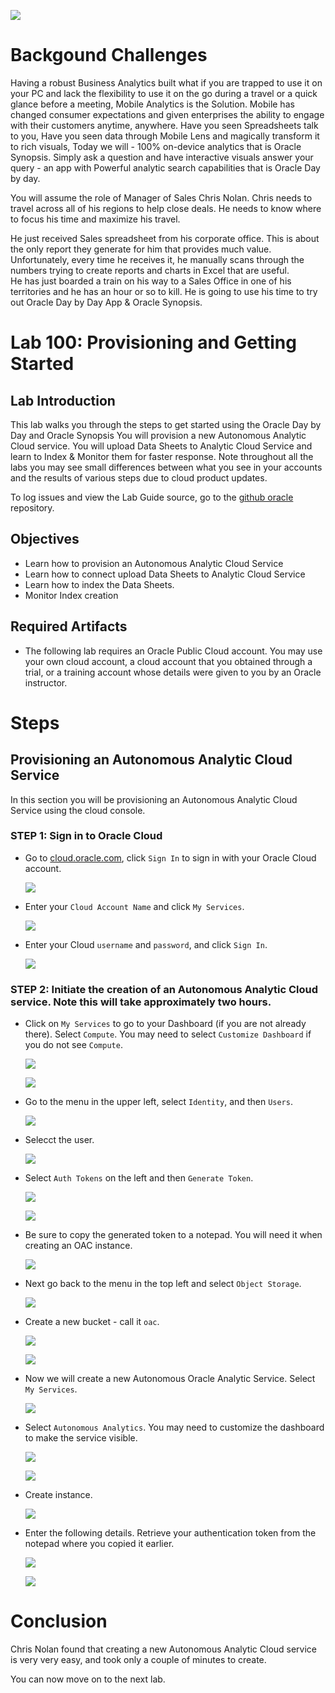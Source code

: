 ![](images/IL-100/001.png)

# Backgound Challenges

Having a robust Business Analytics built what if you are trapped to use it on your PC and lack the flexibility to use it on the go during a travel or a quick glance before a meeting, Mobile Analytics is the Solution. Mobile has changed consumer expectations and given enterprises the ability to engage with their customers anytime, anywhere. Have you seen Spreadsheets talk to you, Have you seen data through Mobile Lens and magically transform it to rich visuals, Today we will - 100% on-device analytics that is Oracle Synopsis. Simply ask a question and have interactive visuals answer your query - an app with Powerful analytic search capabilities that is Oracle Day by day.

You will assume the role of Manager of Sales Chris Nolan. Chris needs to travel across all of his regions to help close deals. He needs to know where to focus his time and maximize his travel.

He just received Sales spreadsheet from his corporate office.  This is about the only report they generate for him that provides much value.  Unfortunately, every time he receives it, he manually scans through the numbers trying to create reports and charts in Excel that are useful.  
He has just boarded a train on his way to a Sales Office in one of his territories and he has an hour or so to kill. He is going to use his time to try out Oracle Day by Day App & Oracle Synopsis.

# Lab 100: Provisioning and Getting Started

## Lab Introduction
This lab walks you through the steps to get started using the Oracle Day by Day and Oracle Synopsis You will provision a new Autonomous Analytic Cloud service.  You will upload Data Sheets to Analytic Cloud Service and learn to Index & Monitor them for faster response. Note throughout all the labs you may see small differences between what you see in your accounts and the results of various steps due to cloud product updates. 

To log issues and view the Lab Guide source, go to the [github oracle](https://github.com/JHElasticsearch/Synopsis-HOL/blob/master/workshops/synopsis) repository.

## Objectives
-   Learn how to provision an Autonomous Analytic Cloud Service
-   Learn how to connect upload Data Sheets to Analytic Cloud Service 
-   Learn how to index the Data Sheets.
-   Monitor Index creation

## Required Artifacts
- The following lab requires an Oracle Public Cloud account. You may use your own cloud account, a cloud account that you obtained through a trial, or a training account whose details were given to you by an Oracle instructor.

# Steps

## Provisioning an Autonomous Analytic Cloud Service
In this section you will be provisioning an Autonomous Analytic Cloud Service using the cloud console.

### **STEP 1: Sign in to Oracle Cloud**
- Go to [cloud.oracle.com](https://cloud.oracle.com), click `Sign In` to sign in with your Oracle Cloud account.

  ![](./images/IL-100/002.png)

- Enter your `Cloud Account Name` and click `My Services`.

  ![](./images/IL-100/003.png)

- Enter your Cloud `username` and `password`, and click `Sign In`.

  ![](./images/IL-100/004.png)


### **STEP 2: Initiate the creation of an Autonomous Analytic Cloud service.  Note this will take approximately two hours.**

- Click on `My Services` to go to your Dashboard (if you are not already there).  Select `Compute`.  You may need to select `Customize Dashboard` if you do not see `Compute`.

  ![](./images/IL-100/005.png)

  ![](./images/IL-100/006.png)

- Go to the menu in the upper left, select `Identity`, and then `Users`.

  ![](./images/IL-100/007.png)

- Selecct the user.

  ![](./images/IL-100/008.png)

- Select `Auth Tokens` on the left and then `Generate Token`.

  ![](./images/IL-100/009.png)

  ![](./images/IL-100/010.png)

- Be sure to copy the generated token to a notepad.  You will need it when creating an OAC instance.

  ![](./images/IL-100/011.png)

- Next go back to the menu in the top left and select `Object Storage`.  

  ![](./images/IL-100/012.png)

- Create a new bucket - call it `oac`.

  ![](./images/IL-100/013.png)

  ![](./images/IL-100/014.png)

- Now we will create a new Autonomous Oracle Analytic Service.  Select `My Services`.

  ![](./images/IL-100/015.png)

- Select `Autonomous Analytics`.  You may need to customize the dashboard to make the service visible.

  ![](./images/IL-100/016.png)

  ![](./images/IL-100/017.png)

- Create instance.

  ![](./images/IL-100/018.png)

- Enter the following details.  Retrieve your authentication token from the notepad where you copied it earlier.

  ![](./images/IL-100/019.png)

  ![](./images/IL-100/020.png)

# Conclusion
Chris Nolan found that creating a new Autonomous Analytic Cloud service is very very easy, and took only a couple of minutes to create.

You can now move on to the next lab.